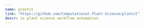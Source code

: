 ```yaml
---
name: plantit
link: "https://github.com/Computational-Plant-Science/plantit"
descr: is plant science workflow automation
---
```

